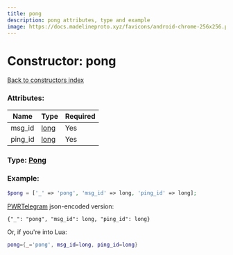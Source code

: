 ```yaml
---
title: pong
description: pong attributes, type and example
image: https://docs.madelineproto.xyz/favicons/android-chrome-256x256.png
---
```

# Constructor: pong  
[Back to constructors index](index.md)



### Attributes:

| Name     |    Type       | Required |
|----------|---------------|----------|
|msg\_id|[long](../types/long.md) | Yes|
|ping\_id|[long](../types/long.md) | Yes|



### Type: [Pong](../types/Pong.md)


### Example:

```php
$pong = ['_' => 'pong', 'msg_id' => long, 'ping_id' => long];
```  

[PWRTelegram](https://pwrtelegram.xyz) json-encoded version:

```
{"_": "pong", "msg_id": long, "ping_id": long}
```


Or, if you're into Lua:

```lua
pong={_='pong', msg_id=long, ping_id=long}

```


